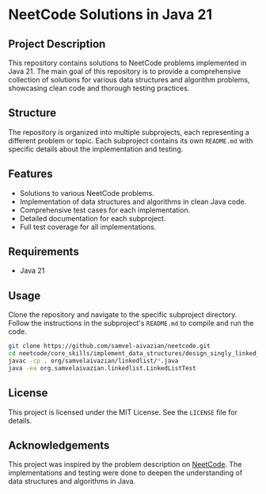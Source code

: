 # NeetCode Solutions in Java 21

## Project Description

This repository contains solutions to NeetCode problems implemented in Java 21.
The main goal of this repository is
to provide a comprehensive collection of solutions for various data structures and algorithm problems,
showcasing clean code and thorough testing practices.

## Structure

The repository is organized into multiple subprojects, each representing a different problem or topic.
Each subproject contains its own `README.md` with specific details about the implementation and testing.

## Features

- Solutions to various NeetCode problems.
- Implementation of data structures and algorithms in clean Java code.
- Comprehensive test cases for each implementation.
- Detailed documentation for each subproject.
- Full test coverage for all implementations.

## Requirements

- Java 21

## Usage

Clone the repository and navigate to the specific subproject directory. 
Follow the instructions in the subproject's `README.md` to compile and run the code.

```bash
git clone https://github.com/samvel-aivazian/neetcode.git
cd neetcode/core_skills/implement_data_structures/design_singly_linked_list
javac -cp . org/samvelaivazian/linkedlist/*.java
java -ea org.samvelaivazian.linkedlist.LinkedListTest
```

## License
This project is licensed under the MIT License. See the `LICENSE` file for details.

## Acknowledgements
This project was inspired by the problem description on [NeetCode](https://neetcode.io/).
The implementations and testing were done to deepen the understanding of data structures and algorithms in Java.
